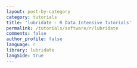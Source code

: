 ```yaml
---
layout: post-by-category
category: tutorials
title: 'lubridate - R Data Intensive Tutorials'
permalink: /tutorials/software/r/lubridate
comments: false
author_profile: false
language: r
library: lubridate
langSide: true
---
```

